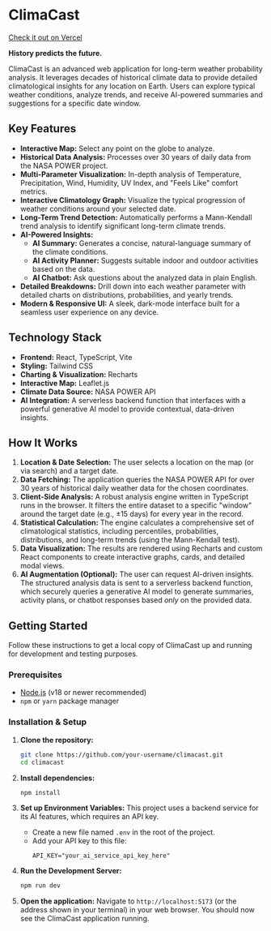 # ClimaCast

[Check it out on Vercel](https://final-nasa-space-apps.vercel.app/)  



**History predicts the future.**

ClimaCast is an advanced web application for long-term weather probability analysis. It leverages decades of historical climate data to provide detailed climatological insights for any location on Earth. Users can explore typical weather conditions, analyze trends, and receive AI-powered summaries and suggestions for a specific date window.

## Key Features

- **Interactive Map:** Select any point on the globe to analyze.
- **Historical Data Analysis:** Processes over 30 years of daily data from the NASA POWER project.
- **Multi-Parameter Visualization:** In-depth analysis of Temperature, Precipitation, Wind, Humidity, UV Index, and "Feels Like" comfort metrics.
- **Interactive Climatology Graph:** Visualize the typical progression of weather conditions around your selected date.
- **Long-Term Trend Detection:** Automatically performs a Mann-Kendall trend analysis to identify significant long-term climate trends.
- **AI-Powered Insights:**
  - **AI Summary:** Generates a concise, natural-language summary of the climate conditions.
  - **AI Activity Planner:** Suggests suitable indoor and outdoor activities based on the data.
  - **AI Chatbot:** Ask questions about the analyzed data in plain English.
- **Detailed Breakdowns:** Drill down into each weather parameter with detailed charts on distributions, probabilities, and yearly trends.
- **Modern & Responsive UI:** A sleek, dark-mode interface built for a seamless user experience on any device.

## Technology Stack

- **Frontend:** React, TypeScript, Vite
- **Styling:** Tailwind CSS
- **Charting & Visualization:** Recharts
- **Interactive Map:** Leaflet.js
- **Climate Data Source:** NASA POWER API
- **AI Integration:** A serverless backend function that interfaces with a powerful generative AI model to provide contextual, data-driven insights.

## How It Works

1.  **Location & Date Selection:** The user selects a location on the map (or via search) and a target date.
2.  **Data Fetching:** The application queries the NASA POWER API for over 30 years of historical daily weather data for the chosen coordinates.
3.  **Client-Side Analysis:** A robust analysis engine written in TypeScript runs in the browser. It filters the entire dataset to a specific "window" around the target date (e.g., ±15 days) for every year in the record.
4.  **Statistical Calculation:** The engine calculates a comprehensive set of climatological statistics, including percentiles, probabilities, distributions, and long-term trends (using the Mann-Kendall test).
5.  **Data Visualization:** The results are rendered using Recharts and custom React components to create interactive graphs, cards, and detailed modal views.
6.  **AI Augmentation (Optional):** The user can request AI-driven insights. The structured analysis data is sent to a serverless backend function, which securely queries a generative AI model to generate summaries, activity plans, or chatbot responses based *only* on the provided data.

## Getting Started

Follow these instructions to get a local copy of ClimaCast up and running for development and testing purposes.

### Prerequisites

- [Node.js](https://nodejs.org/) (v18 or newer recommended)
- `npm` or `yarn` package manager

### Installation & Setup

1.  **Clone the repository:**
    ```bash
    git clone https://github.com/your-username/climacast.git
    cd climacast
    ```

2.  **Install dependencies:**
    ```bash
    npm install
    ```

3.  **Set up Environment Variables:**
    This project uses a backend service for its AI features, which requires an API key.

    - Create a new file named `.env` in the root of the project.
    - Add your API key to this file:
      ```
      API_KEY="your_ai_service_api_key_here"
      ```

4.  **Run the Development Server:**
    ```bash
    npm run dev
    ```

5.  **Open the application:**
    Navigate to `http://localhost:5173` (or the address shown in your terminal) in your web browser. You should now see the ClimaCast application running.

